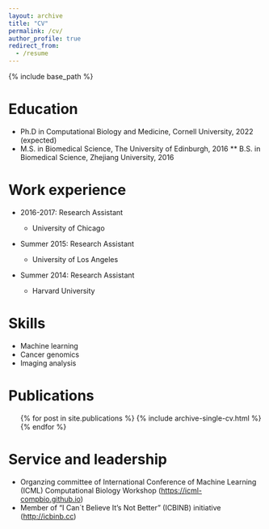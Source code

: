 ```yaml
---
layout: archive
title: "CV"
permalink: /cv/
author_profile: true
redirect_from:
  - /resume
---
```


{% include base_path %}

Education
======
* Ph.D in Computational Biology and Medicine, Cornell University, 2022 (expected)
* M.S. in Biomedical Science, The University of Edinburgh, 2016
** B.S. in Biomedical Science, Zhejiang University, 2016


Work experience
======
* 2016-2017: Research Assistant
  * University of Chicago

* Summer 2015: Research Assistant
  * University of Los Angeles

* Summer 2014: Research Assistant
  * Harvard University
  
Skills
======
* Machine learning 
* Cancer genomics
* Imaging analysis

Publications
======
  <ul>{% for post in site.publications %}
    {% include archive-single-cv.html %}
  {% endfor %}</ul>
  

  
Service and leadership
======
* Organzing committee of International Conference of Machine Learning (ICML) Computational Biology Workshop (https://icml-compbio.github.io) 
* Member of “I Can´t Believe It’s Not Better” (ICBINB) initiative (http://icbinb.cc)
